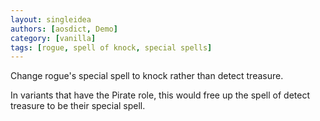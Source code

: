 ```yaml
---
layout: singleidea
authors: [aosdict, Demo]
category: [vanilla]
tags: [rogue, spell of knock, special spells]
---
```

Change rogue's special spell to knock rather than detect treasure.

In variants that have the Pirate role, this would free up the spell of detect treasure to be their special spell.

